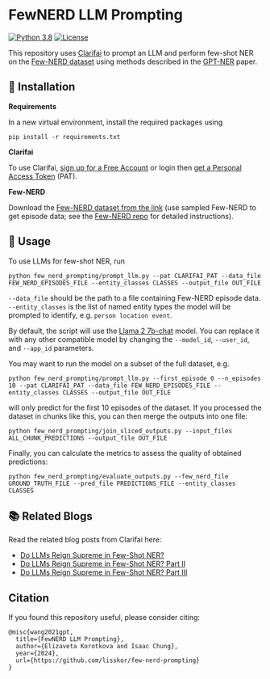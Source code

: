 # FewNERD LLM Prompting

[![Python 3.8](https://img.shields.io/badge/python-3.8+-blue.svg)](https://www.python.org/downloads/release/python-380/) 
[![License](https://img.shields.io/badge/license-MIT-blue.svg)](https://github.com/lisskor/few-nerd-prompting/blob/main/LICENSE)

This repository uses [Clarifai](https://www.clarifai.com/) to prompt an LLM and perform few-shot NER on the [Few-NERD dataset](https://aclanthology.org/2021.acl-long.248/) using methods described in the [GPT-NER](https://github.com/ShuheWang1998/GPT-NER) paper. 

## 🚀 Installation

**Requirements**

In a new virtual environment, install the required packages using
```
pip install -r requirements.txt
```

**Clarifai**

To use Clarifai, [sign up for a Free Account](https://clarifai.com/signup) or login then [get a Personal Access Token](https://docs.clarifai.com/clarifai-basics/authentication/personal-access-tokens/) (PAT).

**Few-NERD**

Download the [Few-NERD dataset from the link](https://ningding97.github.io/fewnerd/) 
(use sampled Few-NERD to get episode data; see the [Few-NERD repo](https://github.com/thunlp/Few-NERD) for detailed instructions).

## 💪 Usage
To use LLMs for few-shot NER, run
```
python few_nerd_prompting/prompt_llm.py --pat CLARIFAI_PAT --data_file FEW_NERD_EPISODES_FILE --entity_classes CLASSES --output_file OUT_FILE
```

`--data_file` should be the path to a file containing Few-NERD episode data. 
`--entity_classes` is the list of named entity types the model will be prompted to identify, e.g. `person location event`.

By default, the script will use the [Llama 2 7b-chat](https://clarifai.com/meta/Llama-2/models/llama2-7b-chat) model.
You can replace it with any other compatible model by changing the `--model_id`, `--user_id`, and `--app_id` parameters.

You may want to run the model on a subset of the full dataset, e.g.

```
python few_nerd_prompting/prompt_llm.py --first_episode 0 --n_episodes 10 --pat CLARIFAI_PAT --data_file FEW_NERD_EPISODES_FILE --entity_classes CLASSES --output_file OUT_FILE
```

will only predict for the first 10 episodes of the dataset. If you processed the dataset in chunks like this, 
you can then merge the outputs into one file:

```
python few_nerd_prompting/join_sliced_outputs.py --input_files ALL_CHUNK_PREDICTIONS --output_file OUT_FILE
```

Finally, you can calculate the metrics to assess the quality of obtained predictions:

```
python few_nerd_prompting/evaluate_outputs.py --few_nerd_file GROUND_TRUTH_FILE --pred_file PREDICTIONS_FILE --entity_classes CLASSES
```

## 📚 Related Blogs
Read the related blog posts from Clarifai here:
- [Do LLMs Reign Supreme in Few-Shot NER?](https://www.clarifai.com/blog/do-llms-reign-supreme-in-few-shot-ner)
- [Do LLMs Reign Supreme in Few-Shot NER? Part II](https://www.clarifai.com/blog/do-llms-reign-supreme-in-few-shot-ner-part-ii)
- [Do LLMs Reign Supreme in Few-Shot NER? Part III]()


## Citation
If you found this repository useful, please consider citing:
```
@misc{wang2021gpt,
  title={FewNERD LLM Prompting},
  author={Elizaveta Korotkova and Isaac Chung},
  year={2024},
  url={https://github.com/lisskor/few-nerd-prompting}
}
```